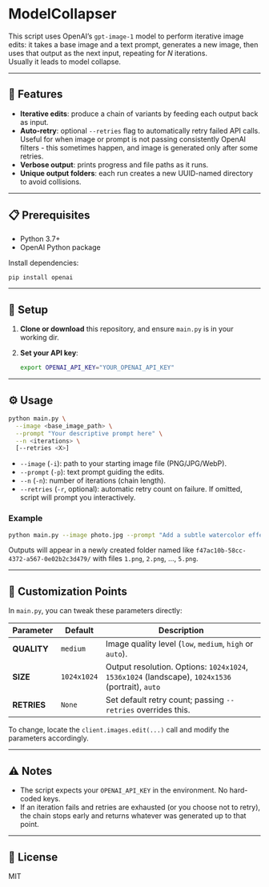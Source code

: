 # ModelCollapser

This script uses OpenAI’s `gpt-image-1` model to perform iterative image edits: it takes a base image and a text prompt, generates a new image, then uses that output as the next input, repeating for _N_ iterations.  
Usually it leads to model collapse.

---

## 🚀 Features

- **Iterative edits**: produce a chain of variants by feeding each output back as input.
- **Auto-retry**: optional `--retries` flag to automatically retry failed API calls. Useful for when image or prompt is not passing consistently OpenAI filters - this sometimes happen, and image is generated only after some retries.
- **Verbose output**: prints progress and file paths as it runs.
- **Unique output folders**: each run creates a new UUID-named directory to avoid collisions.

---

## 📋 Prerequisites

- Python 3.7+
- OpenAI Python package

Install dependencies:

```bash
pip install openai
```

---

## 🔧 Setup

1. **Clone or download** this repository, and ensure `main.py` is in your working dir.
2. **Set your API key**:

   ```bash
   export OPENAI_API_KEY="YOUR_OPENAI_API_KEY"
   ```


---

## ⚙️ Usage

```bash
python main.py \
  --image <base_image_path> \
  --prompt "Your descriptive prompt here" \
  --n <iterations> \
  [--retries <X>]
```

- `--image` (`-i`): path to your starting image file (PNG/JPG/WebP).
- `--prompt` (`-p`): text prompt guiding the edits.
- `--n` (`-n`): number of iterations (chain length).
- `--retries` (`-r`, optional): automatic retry count on failure. If omitted, script will prompt you interactively.

### Example

```bash
python main.py --image photo.jpg --prompt "Add a subtle watercolor effect" --n 5 --retries 3
```

Outputs will appear in a newly created folder named like `f47ac10b-58cc-4372-a567-0e02b2c3d479/` with files `1.png`, `2.png`, ..., `5.png`.

---

## 🔄 Customization Points

In `main.py`, you can tweak these parameters directly:

| Parameter         | Default         | Description                                                                                      |
|-------------------|-----------------|--------------------------------------------------------------------------------------------------|
| **QUALITY**       | `medium`        | Image quality level (`low`, `medium`, `high` or `auto`).                                         |
| **SIZE**          | `1024x1024`     | Output resolution. Options: `1024x1024`, `1536x1024` (landscape), `1024x1536` (portrait), `auto` |
| **RETRIES**       | `None`          | Set default retry count; passing `--retries` overrides this.                                     |

To change, locate the `client.images.edit(...)` call and modify the parameters accordingly.

---

## ⚠️ Notes

- The script expects your `OPENAI_API_KEY` in the environment. No hard-coded keys.
- If an iteration fails and retries are exhausted (or you choose not to retry), the chain stops early and returns whatever was generated up to that point.

---

## 📄 License

MIT
